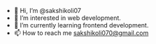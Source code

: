 - 👋 Hi, I’m @sakshikoli07
- 👀 I’m interested in web development.
- 🌱 I’m currently learning frontend development. 
- 📫 How to reach me sakshikoli070@gmail.com

<!---
sakshikoli07/sakshikoli07 is a ✨ special ✨ repository because its `README.md` (this file) appears on your GitHub profile.
You can click the Preview link to take a look at your changes.
--->
